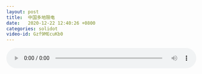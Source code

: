 ```yaml
---
layout: post
title:  中国多地限电
date:   2020-12-22 12:40:26 +0800
categories: solidot
video-id: Gzf9MEcuKb0
---
```


<audio src="/assets/afef83f72401a260cc96e295fe1640a4.mp3" style="width: 100%;" controls></audio>

